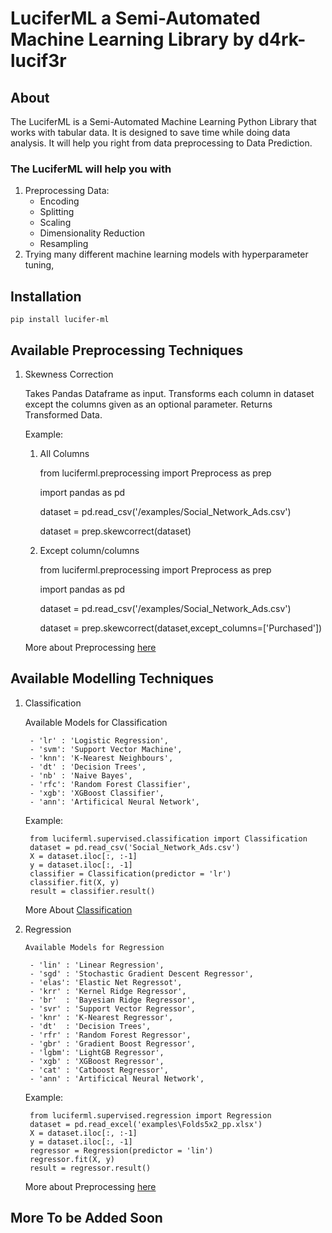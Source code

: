 # LuciferML a Semi-Automated Machine Learning Library by d4rk-lucif3r

## About

The LuciferML is a Semi-Automated Machine Learning Python Library that works with tabular data. It is designed to save time while doing data analysis. It will help you right from data preprocessing to Data Prediction.

### The LuciferML will help you with

1. Preprocessing Data:
    - Encoding
    - Splitting
    - Scaling
    - Dimensionality Reduction
    - Resampling
2. Trying many different machine learning models with hyperparameter tuning,

## Installation

    pip install lucifer-ml

## Available Preprocessing Techniques

1) Skewness Correction

    Takes Pandas Dataframe as input. Transforms each column in dataset except the columns given as an optional parameter.
    Returns Transformed Data.

    Example:

     1) All Columns

         from luciferml.preprocessing import Preprocess as prep

         import pandas as pd

         dataset = pd.read_csv('/examples/Social_Network_Ads.csv')

         dataset = prep.skewcorrect(dataset)

     2) Except column/columns

         from luciferml.preprocessing import Preprocess as prep

         import pandas as pd

         dataset = pd.read_csv('/examples/Social_Network_Ads.csv')

         dataset = prep.skewcorrect(dataset,except_columns=['Purchased'])

    More about Preprocessing [here](https://github.com/d4rk-lucif3r/LuciferML/blob/master/LuciferML/Preprocessing.md)

## Available Modelling Techniques

1) Classification

    Available Models for Classification

        - 'lr' : 'Logistic Regression',
        - 'svm': 'Support Vector Machine',
        - 'knn': 'K-Nearest Neighbours',
        - 'dt' : 'Decision Trees',
        - 'nb' : 'Naive Bayes',
        - 'rfc': 'Random Forest Classifier',
        - 'xgb': 'XGBoost Classifier',
        - 'ann': 'Artificical Neural Network',

    Example:

        from luciferml.supervised.classification import Classification
        dataset = pd.read_csv('Social_Network_Ads.csv')
        X = dataset.iloc[:, :-1]
        y = dataset.iloc[:, -1]
        classifier = Classification(predictor = 'lr')
        classifier.fit(X, y)
        result = classifier.result()

    More About [Classification](https://github.com/d4rk-lucif3r/LuciferML/blob/master/LuciferML/Classification.md)

2) Regression

       Available Models for Regression

        - 'lin' : 'Linear Regression',
        - 'sgd' : 'Stochastic Gradient Descent Regressor',
        - 'elas': 'Elastic Net Regressot',
        - 'krr' : 'Kernel Ridge Regressor',
        - 'br'  : 'Bayesian Ridge Regressor',
        - 'svr' : 'Support Vector Regressor',
        - 'knr' : 'K-Nearest Regressor',
        - 'dt'  : 'Decision Trees',
        - 'rfr' : 'Random Forest Regressor',
        - 'gbr' : 'Gradient Boost Regressor',
        - 'lgbm': 'LightGB Regressor',
        - 'xgb' : 'XGBoost Regressor',
        - 'cat' : 'Catboost Regressor',
        - 'ann' : 'Artificical Neural Network',

    Example:

        from luciferml.supervised.regression import Regression
        dataset = pd.read_excel('examples\Folds5x2_pp.xlsx')
        X = dataset.iloc[:, :-1]
        y = dataset.iloc[:, -1]
        regressor = Regression(predictor = 'lin')
        regressor.fit(X, y)
        result = regressor.result()

    More about Preprocessing [here](https://github.com/d4rk-lucif3r/LuciferML/blob/master/LuciferML/Regression.md)

## More To be Added Soon
